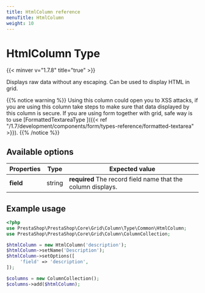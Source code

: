 ```yaml
---
title: HtmlColumn reference
menuTitle: HtmlColumn
weight: 10
---
```


# HtmlColumn Type
{{< minver v="1.7.8" title="true" >}}

Displays raw data without any escaping. Can be used to display HTML in grid.

{{% notice warning %}}
Using this column could open you to XSS attacks, if you are using this column take steps to make sure that data displayed by this column is secure.
If you are using form together with grid, safe way is to use [FormattedTextareaType ]({{< ref "/1.7/development/components/form/types-reference/formatted-textarea" >}}).
{{% /notice %}}

## Available options

| Properties | Type   | Expected value                                               |
| ---------- | ------ | ------------------------------------------------------------ |
| **field**  | string | **required** The record field name that the column displays. |

## Example usage

```php
<?php
use PrestaShop\PrestaShop\Core\Grid\Column\Type\Common\HtmlColumn;
use PrestaShop\PrestaShop\Core\Grid\Column\ColumnCollection;

$htmlColumn = new HtmlColumn('description');
$htmlColumn->setName('Description');
$htmlColumn->setOptions([
     'field' => 'description',
]);

$columns = new ColumnCollection();
$columns->add($htmlColumn);
```
